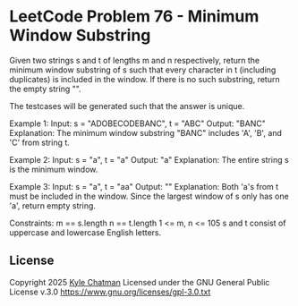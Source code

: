 # LeetCode Problem 76 - Minimum Window Substring
Given two strings s and t of lengths m and n respectively, return the minimum window substring of s such that every character in t (including duplicates) is included in the window. If there is no such substring, return the empty string "".

The testcases will be generated such that the answer is unique.

Example 1:
Input: s = "ADOBECODEBANC", t = "ABC"
Output: "BANC"
Explanation: The minimum window substring "BANC" includes 'A', 'B', and 'C' from string t.

Example 2:
Input: s = "a", t = "a"
Output: "a"
Explanation: The entire string s is the minimum window.

Example 3:
Input: s = "a", t = "aa"
Output: ""
Explanation: Both 'a's from t must be included in the window.
Since the largest window of s only has one 'a', return empty string.
 
Constraints:
m == s.length
n == t.length
1 <= m, n <= 105
s and t consist of uppercase and lowercase English letters.

## License
Copyright 2025 [Kyle Chatman](http://www.kchatman.com)
Licensed under the GNU General Public License v.3.0
https://www.gnu.org/licenses/gpl-3.0.txt